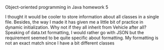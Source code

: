 Object-oriented programming in Java homework 5

I thought it would be cooler to store information about all classes in a single file. Besides, the way I made it has given me a little bit of practice in dynamic initialization. Why not if they all inherit from Vehicle after all? Speaking of data.txt formatting, I would rather go with JSON but the requirement seemed to be quite specific about formatting. My formatting is not an exact match since I have a bit different classes
